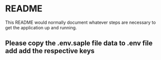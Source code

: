 # README

This README would normally document whatever steps are necessary to get the
application up and running.

## Please copy the .env.saple file data to .env file add add the respective keys
